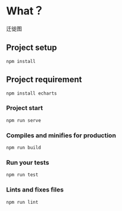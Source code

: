 # What？
迁徙图

## Project setup
```
npm install
```
## Project requirement
```
npm install echarts
```

### Project start
```
npm run serve
```

### Compiles and minifies for production
```
npm run build
```

### Run your tests
```
npm run test
```

### Lints and fixes files
```
npm run lint
```
